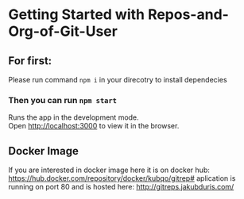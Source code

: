 # Getting Started with Repos-and-Org-of-Git-User

## For first:

Please run command `npm i` in your direcotry to install dependecies

### Then you can run `npm start`

Runs the app in the development mode.\
Open [http://localhost:3000](http://localhost:3000) to view it in the browser.

## Docker Image
If you are interested in docker image here it is on docker hub: https://hub.docker.com/repository/docker/kubqo/gitrep#
aplication is running on port 80 and is hosted here: http://gitreps.jakubduris.com/
